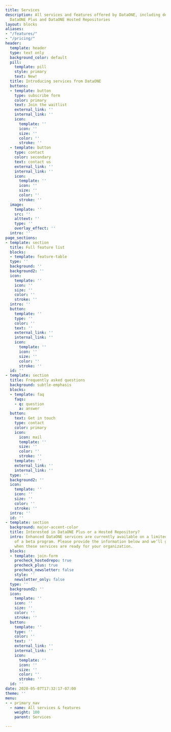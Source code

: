 ```yaml
---
title: Services
description: All services and features offered by DataONE, including details about
  DataONE Plus and DataONE Hosted Repositories
layout: blocks
aliases:
- "/features/"
- "/pricing/"
header:
  template: header
  type: text only
  background_color: default
  pill:
    template: pill
    style: primary
    text: New!
  title: Introducing services from DataONE
  buttons:
  - template: button
    type: subscribe form
    color: primary
    text: Join the waitlist
    external_link: ''
    internal_link: ''
    icon:
      template: ''
      icon: ''
      size: ''
      color: ''
      stroke: ''
  - template: button
    type: contact
    color: secondary
    text: contact us
    external_link: ''
    internal_link: ''
    icon:
      template: ''
      icon: ''
      size: ''
      color: ''
      stroke: ''
  image:
    template: ''
    src: ''
    alttext: ''
    type: ''
    overlay_effect: ''
  intro: ''
page_sections:
- template: section
  title: Full feature list
  blocks:
  - template: feature-table
  type: ''
  background: ''
  background2: ''
  icon:
    template: ''
    icon: ''
    size: ''
    color: ''
    stroke: ''
  intro: ''
  button:
    template: ''
    type: ''
    color: ''
    text: ''
    external_link: ''
    internal_link: ''
    icon:
      template: ''
      icon: ''
      size: ''
      color: ''
      stroke: ''
  id: ''
- template: section
  title: Frequently asked questions
  background: subtle-emphasis
  blocks:
  - template: faq
    faqs:
    - q: question
      a: answer
  button:
    text: Get in touch
    type: contact
    color: primary
    icon:
      icon: mail
      template: ''
      size: ''
      color: ''
      stroke: ''
    template: ''
    external_link: ''
    internal_link: ''
  type: ''
  background2: ''
  icon:
    template: ''
    icon: ''
    size: ''
    color: ''
    stroke: ''
  intro: ''
  id: ''
- template: section
  background: major-accent-color
  title: Interested in DataONE Plus or a Hosted Repository?
  intro: Enhanced DataONE services are currently available on a limited basis as part
    of a beta program. Please provide the information below and we’ll get in touch
    when these services are ready for your organization.
  blocks:
  - template: join-form
    precheck_hostedrepo: true
    precheck_plus: true
    precheck_newsletter: false
    style: ''
    newsletter_only: false
  type: ''
  background2: ''
  icon:
    template: ''
    icon: ''
    size: ''
    color: ''
    stroke: ''
  button:
    template: ''
    type: ''
    color: ''
    text: ''
    external_link: ''
    internal_link: ''
    icon:
      template: ''
      icon: ''
      size: ''
      color: ''
      stroke: ''
  id: ''
date: 2020-05-07T17:32:17-07:00
theme: ''
menu:
- - primary_nav
  - name: All services & features
    weight: 100
    parent: Services

---
```

